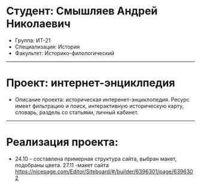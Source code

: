 # Студент: Смышляев Андрей Николаевич
- Группа: ИТ-21
- Специализация: История
- Факультет: Историко-филологический
---
# Проект: интернет-энциклпедия
- Описание проекта: историческая интеренет-энциклопедия. Ресурс имеет фильтрацию и поиск, интерактивную историческую карту, словарь, раздель со статьями, личный кабинет.
---
# Реализация проекта:
- 24.10 – составлена примерная структура сайта, выбран макет, подобраны цвета.
27.11 -макет сайта https://nicepage.com/Editor/Siteboard/#/builder/6396301/page/6396302